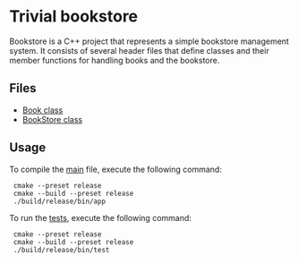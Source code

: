 # Trivial bookstore

Bookstore is a C++ project that represents a simple bookstore management system. It consists of several header files that define classes and their member functions for handling books and the bookstore.

## Files

- [Book class](./src/libbook/libbook/Book.hpp)
- [BookStore class](./src/libstore/libstore/BookStore.hpp)

## Usage

To compile the [main](./src/app/app/main.cpp) file, execute the following command:

     cmake --preset release
     cmake --build --preset release
     ./build/release/bin/app

To run the [tests](./test/test/test.cpp), execute the following command:

     cmake --preset release
     cmake --build --preset release
     ./build/release/bin/test


